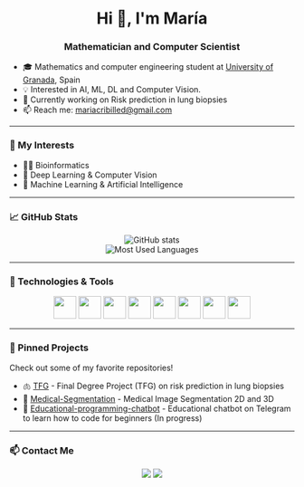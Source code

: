 <h1 align="center">Hi 👋, I'm María</h1>
<h3 align="center">Mathematician and Computer Scientist</h3>

- 🎓 Mathematics and computer engineering student at [University of Granada](https://www.ugr.es), Spain 
- 💡 Interested in AI, ML, DL and Computer Vision.
- 🌱 Currently working on Risk prediction in lung biopsies
- 📫 Reach me: mariacribilled@gmail.com

---

### 🧠 My Interests

- 🧑‍💻 Bioinformatics
- 📐 Deep Learning & Computer Vision
- 🧠 Machine Learning & Artificial Intelligence

---

### 📈 GitHub Stats

<p align="center">
  <img src="https://github-readme-stats.vercel.app/api?username=mcribi&show_icons=true&theme=default&hide_border=true" alt="GitHub stats" />
  <br/>
  <img src="https://github-readme-stats.vercel.app/api/top-langs/?username=mcribi&langs_count=10&layout=pie" alt="Most Used Languages" />
</p>

---

### 🔧 Technologies & Tools

<p align="center">
  <img src="https://cdn.jsdelivr.net/gh/devicons/devicon/icons/python/python-original.svg" width="40" height="40"/>
  <img src="https://cdn.jsdelivr.net/gh/devicons/devicon/icons/java/java-original.svg" width="40" height="40"/>
  <img src="https://cdn.jsdelivr.net/gh/devicons/devicon/icons/cplusplus/cplusplus-original.svg" width="40" height="40"/>
  <img src="https://cdn.jsdelivr.net/gh/devicons/devicon/icons/c/c-original.svg" width="40" height="40"/>
  <img src="https://cdn.jsdelivr.net/gh/devicons/devicon/icons/r/r-original.svg" width="40" height="40"/>
  <img src="https://cdn.jsdelivr.net/gh/devicons/devicon/icons/ruby/ruby-original.svg" width="40" height="40"/>
  <img src="https://cdn.jsdelivr.net/gh/devicons/devicon/icons/html5/html5-original.svg" width="40" height="40"/>
  <img src="https://cdn.jsdelivr.net/gh/devicons/devicon/icons/linux/linux-original.svg" width="40" height="40"/>
</p>

---

### 🧩 Pinned Projects

Check out some of my favorite repositories!

- 🫁 [TFG](https://github.com/mcribi/TFG) - Final Degree Project (TFG) on risk prediction in lung biopsies 
- 🔬 [Medical-Segmentation](https://github.com/mcribi/Medical-Segmentation) - Medical Image Segmentation 2D and 3D 
- 🤖 [Educational-programming-chatbot](https://github.com/mcribi/Educational-programming-chatbot) - Educational chatbot on Telegram to learn how to code for beginners (In progress)

---

### 📫 Contact Me

<p align="center">
  <a href="mailto:mariacribilled@gmail.com"><img src="https://img.shields.io/badge/-Gmail-D14836?style=flat&logo=gmail&logoColor=white"/></a>
  <a href="https://www.linkedin.com/in/mariacribillesperez/"><img src="https://img.shields.io/badge/-LinkedIn-blue?style=flat&logo=linkedin&logoColor=white"/></a>
</p>
